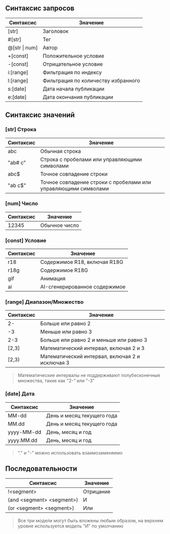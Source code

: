 ## Синтаксис запросов

| Синтаксис       | Значение                |
| --------------- | ----------------------- |
| [str]           | Заголовок               |
| #[str]          | Тег                     |
| @[str \| num]   | Автор                   |
| +[const]        | Положительное условие    |
| -[const]        | Отрицательное условие    |
| i:[range]       | Фильтрация по индексу    |
| l:[range]       | Фильтрация по количеству избранного |
| s:[date]        | Дата начала публикации   |
| e:[date]        | Дата окончания публикации|

## Синтаксис значений

### [str] Строка  

| Синтаксис | Значение                                  |
| --------- | ----------------------------------------- |
| abc       | Обычная строка                            |
| "ab# c"   | Строка с пробелами или управляющими символами |
| abc$      | Точное совпадение строки                  |
| "ab c$"   | Точное совпадение строки с пробелами или управляющими символами |

### [num] Число

| Синтаксис | Значение   |
| --------- | ---------- |
| 12345     | Обычное число |

### [const] Условие

| Синтаксис | Значение             |
| --------- | -------------------- |
| r18       | Содержимое R18, включая R18G |
| r18g      | Содержимое R18G      |
| gif       | Анимация             |
| ai        | AI-сгенерированное содержимое |

### [range] Диапазон/Множество

| Синтаксис  | Значение                           |
| ---------- | ---------------------------------- |
| 2-         | Больше или равно 2                 |
| -3         | Меньше или равно 3                 |
| 2-3        | Больше или равно 2 и меньше или равно 3 |
| [2,3]      | Математический интервал, включая 2 и 3 |
| \[2,3)     | Математический интервал, включая 2 и исключая 3 |

> Математические интервалы не поддерживают полубесконечные множества, такие как "2-" или "-3"

### [date] Дата

| Синтаксис      | Значение       |
| -------------- | -------------- |
| MM-dd          | День и месяц текущего года |
| MM.dd          | День и месяц текущего года |
| yyyy-MM-dd     | День, месяц и год          |
| yyyy.MM.dd     | День, месяц и год          |

> "." и "-" можно использовать взаимозаменяемо

## Последовательности

| Синтаксис                    | Значение |
| ---------------------------- | -------- |
| !\<segment>                  | Отрицание |
| (and \<segment> \<segment>)  | И        |
| (or \<segment> \<segment>)   | Или      |

> Все три модели могут быть вложены любым образом, на верхнем уровне используется модель "И" по умолчанию
